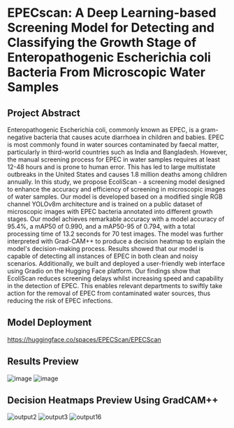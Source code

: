 # EPECscan: A Deep Learning-based Screening Model for Detecting and Classifying the Growth Stage of Enteropathogenic Escherichia coli Bacteria From Microscopic Water Samples

## Project Abstract

Enteropathogenic Escherichia coli, commonly known as EPEC, is a gram-negative bacteria that causes acute diarrhoea in children and babies. EPEC is most commonly found in water sources contaminated by faecal matter, particularly in third-world countries such as India and Bangladesh. However, the manual screening process for EPEC in water samples requires at least 12-48 hours and is prone to human error. This has led to large multistate outbreaks in the United States and causes 1.8 million deaths among children annually. In this study, we propose EcoliScan - a screening model designed to enhance the accuracy and efficiency of screening in microscopic images of water samples. Our model is developed based on a modified single RGB channel YOLOv8m architecture and is trained on a public dataset of microscopic images with EPEC bacteria annotated into different growth stages. Our model achieves remarkable accuracy with a model accuracy of 95.4%, a mAP50 of 0.990, and a mAP50-95 of 0.794, with a total processing time of 13.2 seconds for 70 test images. The model was further interpreted with Grad-CAM++ to produce a decision heatmap to explain the model's decision-making process. Results showed that our model is capable of detecting all instances of EPEC in both clean and noisy scenarios. Additionally, we built and deployed a user-friendly web interface using Gradio on the Hugging Face platform. Our findings show that EcoliScan reduces screening delays whilst increasing speed and capability in the detection of EPEC. This enables relevant departments to swiftly take action for the removal of EPEC from contaminated water sources, thus reducing the risk of EPEC infections.

## Model Deployment

https://huggingface.co/spaces/EPECScan/EPECScan

## Results Preview

![image](https://github.com/user-attachments/assets/de43aa53-5fae-45f3-bb91-ef61b5ba2d60) ![image](https://github.com/user-attachments/assets/ac53e797-957b-4a8e-af9b-c1091bdb92e8)



## Decision Heatmaps Preview Using GradCAM++

![output2](https://github.com/Ehdunhackme/EcoliScan/assets/75579286/feb230e4-0e05-4242-846e-769582d52473) ![output3](https://github.com/Ehdunhackme/EcoliScan/assets/75579286/b0a6cc6a-c16f-4db7-8984-a058ad5dc6f5) ![output16](https://github.com/Ehdunhackme/EcoliScan/assets/75579286/73184770-00b4-4d57-a46e-765e0fd9b896)





